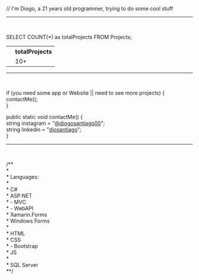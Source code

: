 <p>// I'm Diogo, a 21 years old programmer, trying to do some cool stuff</p>
<hr />
<br />

<p>SELECT COUNT(*) as totalProjects FROM Projects;</p>
<table>
  <tr>
    <th></th>
    <th>totalProjects</th>
  </tr>
  
  <tr>
    <td></td>
    <td>10+</td>
  </tr>
</table>

<hr />
<br />

<p>if (you need some app or Website || need to see more projects)
{<br />
  contactMe();<br />
}</p>

<p>public static void contactMe()
{<br />
  string instagram = "<a href="https://www.instagram.com/diogosantiago00/" target="_blank">@diogosantiago00</a>";<br />
  string linkedin = "<a href="https://www.linkedin.com/in/diosantiago/" target="_blank">diosantiago</a>";<br />
}</p>

<hr />
<br />

<p>/**<br />
*<br />
* Languages:<br />
*<br />
* C#<br />
* ASP.NET<br />
*    - MVC<br />
*    - WebAPI<br />
* Xamarin.Forms<br />
* Windows Forms<br />
*<br />
* HTML<br />
* CSS<br />
*    - Bootstrap<br />
* JS<br />
*<br />
* SQL Server<br />
**/</p>
